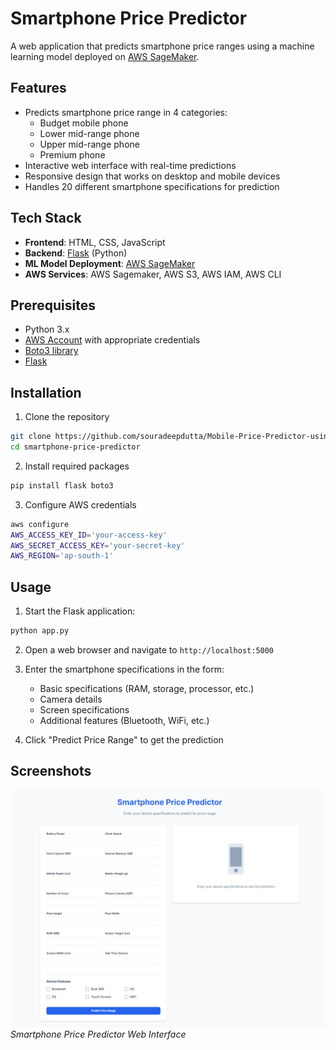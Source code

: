 # Smartphone Price Predictor

A web application that predicts smartphone price ranges using a machine learning model deployed on [AWS SageMaker](https://aws.amazon.com/sagemaker/).

## Features

- Predicts smartphone price range in 4 categories:
  - Budget mobile phone
  - Lower mid-range phone
  - Upper mid-range phone
  - Premium phone
- Interactive web interface with real-time predictions
- Responsive design that works on desktop and mobile devices
- Handles 20 different smartphone specifications for prediction

## Tech Stack

- **Frontend**: HTML, CSS, JavaScript
- **Backend**: [Flask](https://flask.palletsprojects.com/en/2.2.x/) (Python)
- **ML Model Deployment**: [AWS SageMaker](https://aws.amazon.com/sagemaker/)
- **AWS Services**: AWS Sagemaker, AWS S3, AWS IAM, AWS CLI

## Prerequisites

- Python 3.x
- [AWS Account](https://aws.amazon.com/) with appropriate credentials
- [Boto3 library](https://boto3.amazonaws.com/)
- [Flask](https://flask.palletsprojects.com/en/2.2.x/)

## Installation

1. Clone the repository
```bash
git clone https://github.com/souradeepdutta/Mobile-Price-Predictor-using-AWS-Sagemaker.git
cd smartphone-price-predictor
```

2. Install required packages
```bash
pip install flask boto3
```

3. Configure AWS credentials
```bash
aws configure
AWS_ACCESS_KEY_ID='your-access-key'
AWS_SECRET_ACCESS_KEY='your-secret-key'
AWS_REGION='ap-south-1'
```

## Usage

1. Start the Flask application:
```bash
python app.py
```

2. Open a web browser and navigate to `http://localhost:5000`

3. Enter the smartphone specifications in the form:
   - Basic specifications (RAM, storage, processor, etc.)
   - Camera details
   - Screen specifications
   - Additional features (Bluetooth, WiFi, etc.)

4. Click "Predict Price Range" to get the prediction

## Screenshots

![Smartphone Price Predictor Interface](./screenshot.png)
*Smartphone Price Predictor Web Interface*




